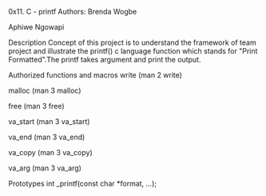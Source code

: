 0x11. C - printf
Authors:
Brenda Wogbe

Aphiwe Ngowapi

Description
Concept of this project is to understand the framework of team project and illustrate the printf() c language function which stands for "Print Formatted".The printf takes argument and print the output.

Authorized functions and macros
write (man 2 write)

malloc (man 3 malloc)

free (man 3 free)

va_start (man 3 va_start)

va_end (man 3 va_end)

va_copy (man 3 va_copy)

va_arg (man 3 va_arg)

Prototypes
int _printf(const char *format, ...);
